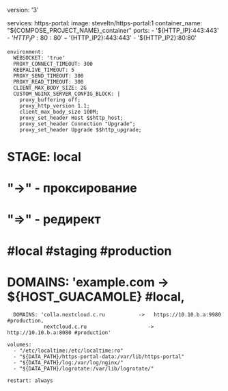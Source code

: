 version: '3'

services:
  https-portal:
    image: steveltn/https-portal:1
    container_name: "${COMPOSE_PROJECT_NAME}_container"
    ports:
      - '${HTTP_IP}:443:443'
      - '${HTTP_IP}:80:80'
      - '${HTTP_IP2}:443:443'
      - '${HTTP_IP2}:80:80'

    environment:
      WEBSOCKET: 'true'
      PROXY_CONNECT_TIMEOUT: 300
      KEEPALIVE_TIMEOUT: 5
      PROXY_SEND_TIMEOUT: 300
      PROXY_READ_TIMEOUT: 300
      CLIENT_MAX_BODY_SIZE: 2G
      CUSTOM_NGINX_SERVER_CONFIG_BLOCK: |
        proxy_buffering off;
        proxy_http_version 1.1;
        client_max_body_size 100M;
        proxy_set_header Host $$http_host;
        proxy_set_header Connection "Upgrade";
        proxy_set_header Upgrade $$http_upgrade;
#      STAGE: local


# "->" - проксирование
# "=>" - редирект
# #local #staging #production
#      DOMAINS: 'example.com                                                     ->      ${HOST_GUACAMOLE} #local,
      DOMAINS: 'colla.nextcloud.c.ru           ->   https://10.10.b.a:9980 #production,
                nextcloud.c.ru                    ->     http://10.10.b.a:8080 #production'

    volumes:
      - "/etc/localtime:/etc/localtime:ro"
      - "${DATA_PATH}/https-portal-data:/var/lib/https-portal"
      - "${DATA_PATH}/log:/var/log/nginx/"
      - "${DATA_PATH}/logrotate:/var/lib/logrotate/"

    restart: always
